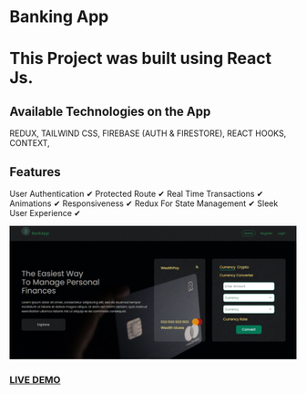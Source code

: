 # Banking App

# This Project was built using React Js.

## Available Technologies on the App

REDUX, TAILWIND CSS, FIREBASE (AUTH & FIRESTORE), REACT HOOKS, CONTEXT,

## Features

User Authentication ✔
Protected Route ✔
Real Time Transactions ✔
Animations ✔
Responsiveness ✔
Redux For State Management ✔
Sleek User Experience ✔

![Banking App](page.png?raw=true 'Banking ')

### <a href="https://bankapp-react.netlify.app/">LIVE DEMO</a>
